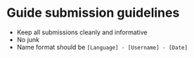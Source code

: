 # Guide submission guidelines

- Keep all submissions cleanly and informative
- No junk
- Name format should be `[Language] - [Username] - [Date]`
